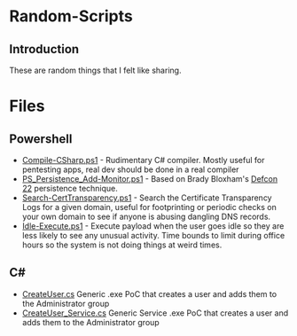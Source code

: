 # Random-Scripts
## Introduction
These are random things that I felt like sharing.  

# Files
## Powershell
* [Compile-CSharp.ps1](Compile-CSharp.ps1) - Rudimentary C# compiler.  Mostly useful for pentesting apps, real dev should be done in a real compiler
* [PS_Persistence_Add-Monitor.ps1](PS_Persistence_Add-Monitor.ps1) - Based on Brady Bloxham's [Defcon 22](https://www.youtube.com/watch?v=dq2Hv7J9fvk) persistence technique.
* [Search-CertTransparency.ps1](Search-CertTransparency.ps1) - Search the Certificate Transparency Logs for a given domain, useful for footprinting or periodic checks on your own domain to see if anyone is abusing dangling DNS records.
* [Idle-Execute.ps1](Idle-Execute.ps1) - Execute payload when the user goes idle so they are less likely to see any unusual activity.  Time bounds to limit during office hours so the system is not doing things at weird times.

## C#
* [CreateUser.cs](CreateUser.cs) Generic .exe PoC that creates a user and adds them to the Administrator group
* [CreateUser_Service.cs](CreateUser_Service.cs) Generic Service .exe PoC that creates a user and adds them to the Administrator group
